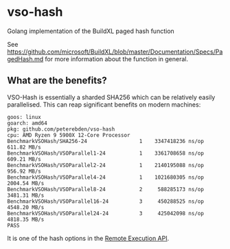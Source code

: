vso-hash
========

Golang implementation of the BuildXL paged hash function

See https://github.com/microsoft/BuildXL/blob/master/Documentation/Specs/PagedHash.md for
more information about the function in general.


What are the benefits?
----------------------

VSO-Hash is essentially a sharded SHA256 which can be relatively easily parallelised.
This can reap significant benefits on modern machines:

```
goos: linux
goarch: amd64
pkg: github.com/peterebden/vso-hash
cpu: AMD Ryzen 9 5900X 12-Core Processor
BenchmarkVSOHash/SHA256-24         	       1	3347418236 ns/op	 611.82 MB/s
BenchmarkVSOHash/VSOParallel1-24   	       1	3361708658 ns/op	 609.21 MB/s
BenchmarkVSOHash/VSOParallel2-24   	       1	2140195088 ns/op	 956.92 MB/s
BenchmarkVSOHash/VSOParallel4-24   	       1	1021680305 ns/op	2004.54 MB/s
BenchmarkVSOHash/VSOParallel8-24   	       2	 588285173 ns/op	3481.31 MB/s
BenchmarkVSOHash/VSOParallel16-24  	       3	 450288525 ns/op	4548.20 MB/s
BenchmarkVSOHash/VSOParallel24-24  	       3	 425042098 ns/op	4818.35 MB/s
PASS
```

It is one of the hash options in the [Remote Execution API](https://github.com/bazelbuild/remote-apis).
